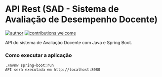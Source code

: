 # API Rest (SAD - Sistema de Avaliação de Desempenho Docente)

[![author](https://img.shields.io/badge/author-patrick-red.svg)](https://www.linkedin.com/in/patrick-cavalcante-moraes-a95635179/)
[![contributions welcome](https://img.shields.io/badge/contributions-welcome-brightgreen.svg?style=flat)](https://github.com/PatrickCavalcant)

API do sistema de Avaliação Docente com Java e Spring Boot.

### Como executar a aplicação
```
./mvnw spring-boot:run
API será executada em http://localhost:8080
```
